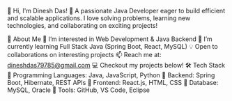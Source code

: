 👋 Hi, I'm Dinesh Das!
🌟 A passionate Java Developer eager to build efficient and scalable applications. I love solving problems, learning new technologies, and collaborating on exciting projects!

🚀 About Me
👀 I’m interested in Web Development & Java Backend
🌱 I’m currently learning Full Stack Java (Spring Boot, React, MySQL)
💡 Open to collaborations on interesting projects
📫 Reach me at: dineshdas79785@gmail.com
💻 Checkout my projects below!
🛠️ Tech Stack
🔹 Programming Languages: Java, JavaScript, Python
🔹 Backend: Spring Boot, Hibernate, REST APIs
🔹 Frontend: React.js, HTML, CSS
🔹 Database: MySQL, Oracle
🔹 Tools: GitHub, VS Code, Eclipse

<!---
dinesh6746/dinesh6746 is a ✨ special ✨ repository because its `README.md` (this file) appears on your GitHub profile.
You can click the Preview link to take a look at your changes.
--->
